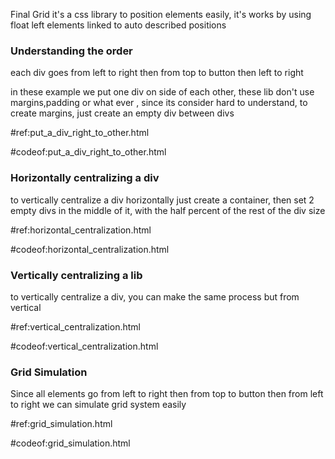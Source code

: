 Final Grid it's a css library to position elements
easily, it's works by using float left elements linked 
to auto described positions

### Understanding the order
each div goes from left to right then from top to button then left to right 

in these example we put one div on side of each other, these lib don't use margins,padding 
or what ever , since its consider hard to understand, to create margins, just create an 
empty div between divs

#ref:put_a_div_right_to_other.html


#codeof:put_a_div_right_to_other.html


### Horizontally centralizing a div 
to vertically centralize a div horizontally just create a container,
then set 2 empty divs in the middle of it, with the half percent of the rest of the div size

#ref:horizontal_centralization.html


#codeof:horizontal_centralization.html


### Vertically centralizing a lib 

to vertically centralize a div, you can make the same process but from vertical

#ref:vertical_centralization.html

#codeof:vertical_centralization.html


### Grid Simulation
Since all elements go from left to right then from top to button then from left to right
we can simulate grid system easily 

#ref:grid_simulation.html

#codeof:grid_simulation.html

